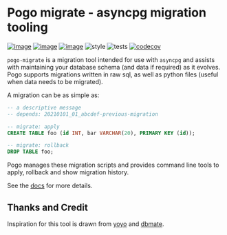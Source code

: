 # Pogo migrate - asyncpg migration tooling
[![image](https://img.shields.io/pypi/v/pogo_migrate.svg)](https://pypi.org/project/pogo_migrate/)
[![image](https://img.shields.io/pypi/l/pogo_migrate.svg)](https://pypi.org/project/pogo_migrate/)
[![image](https://img.shields.io/pypi/pyversions/pogo_migrate.svg)](https://pypi.org/project/pogo_migrate/)
![style](https://github.com/NRWLDev/pogo-migrate/actions/workflows/style.yml/badge.svg)
![tests](https://github.com/NRWLDev/pogo-migrate/actions/workflows/tests.yml/badge.svg)
[![codecov](https://codecov.io/gh/NRWLDev/pogo-migrate/branch/main/graph/badge.svg)](https://codecov.io/gh/NRWLDev/pogo-migrate)

`pogo-migrate` is a migration tool intended for use with `asyncpg` and assists
with maintaining your database schema (and data if required) as it evolves.
Pogo supports migrations written in raw sql, as well as python files (useful
when data needs to be migrated).

A migration can be as simple as:

```sql
-- a descriptive message
-- depends: 20210101_01_abcdef-previous-migration

-- migrate: apply
CREATE TABLE foo (id INT, bar VARCHAR(20), PRIMARY KEY (id));

-- migrate: rollback
DROP TABLE foo;
```

Pogo manages these migration scripts and provides command line tools to apply,
rollback and show migration history.

See the [docs](https://nrwldev.github.io/pogo-migrate/) for more details.

## Thanks and Credit

Inspiration for this tool is drawn from
[yoyo](https://ollycope.com/software/yoyo/latest/) and
[dbmate](https://github.com/amacneil/dbmate).
